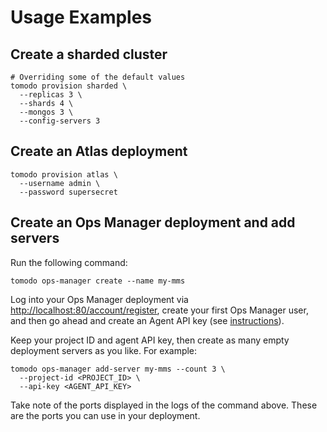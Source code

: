 # Usage Examples

## Create a sharded cluster

```shell
# Overriding some of the default values
tomodo provision sharded \
  --replicas 3 \
  --shards 4 \
  --mongos 3 \
  --config-servers 3
```

## Create an Atlas deployment

```shell
tomodo provision atlas \
  --username admin \
  --password supersecret
```

## Create an Ops Manager deployment and add servers

Run the following command:

```shell
tomodo ops-manager create --name my-mms
```

Log into your Ops Manager deployment via [http://localhost:80/account/register](http://localhost:80/account/register),
create your first Ops Manager user, and then go ahead and create an Agent API key
(see [instructions](https://www.mongodb.com/docs/ops-manager/current/tutorial/manage-agent-api-key/)).

Keep your project ID and agent API key, then create as many empty deployment servers as you like. For example:

```shell
tomodo ops-manager add-server my-mms --count 3 \
  --project-id <PROJECT_ID> \
  --api-key <AGENT_API_KEY>
```

Take note of the ports displayed in the logs of the command above.  These are the ports you can use in your
deployment.
